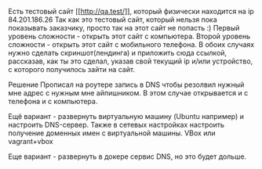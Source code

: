 Есть тестовый сайт [[http://qa.test/]], который физически находится на ip
84.201.186.26
Так как это тестовый сайт, который нельзя пока показывать заказчику, просто так на этот сайт не попасть :)
Первый уровень сложности - открыть этот сайт с компьютера.
Второй уровень сложности - открыть этот сайт с мобильного телефона.
В обоих случаях нужно сделать скриншот(лендинга) и приложить сюда ссылкой, рассказав,
как ты это сделал, указав свой текущий ip и/или устройство, с которого получилось зайти на сайт.

Решение
Прописал на роутере запись в DNS чтобы резолвил нужный мне адрес с нужным мне айпишником. 
В этом случае открывается и с телефона и с компьютера. 

Ещё вариант - развернуть виртуальную машину (Ubuntu например) и настроить DNS-сервер. 
Также в сетевых настройках настроить получение доменных имен с виртуальной машины. 
VBox или vagrant+vbox

Еще вариант - развернуть в докере сервис DNS, но это будет дольше.